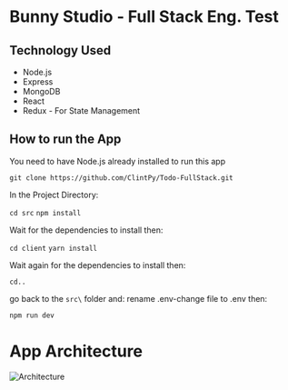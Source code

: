 # Bunny Studio - Full Stack Eng. Test

## Technology Used
- Node.js
- Express
- MongoDB
- React
- Redux - For State Management

## How to run the App

You need to have Node.js already installed to run this app

```git clone https://github.com/ClintPy/Todo-FullStack.git```

In the Project Directory:

```cd src```
```npm install```

Wait for the dependencies to install then:

```cd client```
```yarn install```

Wait again for the dependencies to install then:

```cd..```

go back to the ``src\`` folder and:
rename .env-change file to .env then:

```npm run dev```

# App Architecture

![Architecture](./bunny.png)